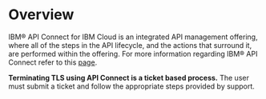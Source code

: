 # Overview

IBM® API Connect for IBM Cloud is an integrated API management offering, where all of the steps in the API lifecycle, and the 
actions that surround it, are performed within the offering. For more information regarding IBM® API Connect refer to this 
[page](https://www.ibm.com/support/knowledgecenter/en/SSFS6T/com.ibm.apic.overview.doc/api_management_overview.html).


**Terminating TLS using API Connect is a ticket based process.** The user must submit a ticket and follow the appropriate steps provided by support.
